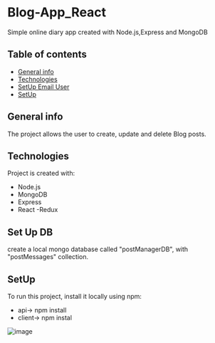# Blog-App_React
Simple online diary app created with Node.js,Express and MongoDB

## Table of contents
* [General info](#general-info)
* [Technologies](#technologies)
* [SetUp Email User](#set-up-email-user)
* [SetUp](#setUP)
	
 ## General info
The project allows the user to create, update and delete Blog posts.
 
## Technologies
Project is created with:
* Node.js
* MongoDB
* Express
* React -Redux
	
## Set Up DB
create a local mongo database called "postManagerDB", with "postMessages" collection.

## SetUp
To run this project, install it locally using npm:
* api-> npm install
* client-> npm instal

![image](https://user-images.githubusercontent.com/85124420/121322742-e9ddf380-c917-11eb-84fe-fcc1b7a802b5.png)


